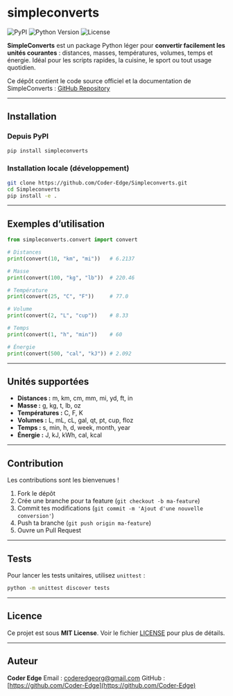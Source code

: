 # simpleconverts

![PyPI](https://img.shields.io/pypi/v/simpleconverts?color=blue)
![Python Version](https://img.shields.io/pypi/pyversions/simpleconverts)
![License](https://img.shields.io/badge/License-MIT-green)

**SimpleConverts** est un package Python léger pour **convertir facilement les unités courantes** : distances, masses, températures, volumes, temps et énergie.
Idéal pour les scripts rapides, la cuisine, le sport ou tout usage quotidien.

Ce dépôt contient le code source officiel et la documentation de SimpleConverts : [GitHub Repository](https://github.com/Coder-Edge/Simpleconverts.git)

---

## Installation

### Depuis PyPI

```bash
pip install simpleconverts
```

### Installation locale (développement)

```bash
git clone https://github.com/Coder-Edge/Simpleconverts.git
cd Simpleconverts
pip install -e .
```

---

## Exemples d’utilisation

```python
from simpleconverts.convert import convert

# Distances
print(convert(10, "km", "mi"))   # 6.2137

# Masse
print(convert(100, "kg", "lb"))  # 220.46

# Température
print(convert(25, "C", "F"))     # 77.0

# Volume
print(convert(2, "L", "cup"))    # 8.33

# Temps
print(convert(1, "h", "min"))    # 60

# Énergie
print(convert(500, "cal", "kJ")) # 2.092
```

---

## Unités supportées

* **Distances :** m, km, cm, mm, mi, yd, ft, in
* **Masse :** g, kg, t, lb, oz
* **Températures :** C, F, K
* **Volumes :** L, mL, cL, gal, qt, pt, cup, floz
* **Temps :** s, min, h, d, week, month, year
* **Énergie :** J, kJ, kWh, cal, kcal

---

## Contribution

Les contributions sont les bienvenues !

1. Fork le dépôt
2. Crée une branche pour ta feature (`git checkout -b ma-feature`)
3. Commit tes modifications (`git commit -m 'Ajout d'une nouvelle conversion'`)
4. Push ta branche (`git push origin ma-feature`)
5. Ouvre un Pull Request

---

## Tests

Pour lancer les tests unitaires, utilisez `unittest` :

```bash
python -m unittest discover tests
```

---

## Licence

Ce projet est sous **MIT License**.
Voir le fichier [LICENSE](LICENSE) pour plus de détails.

---

## Auteur

**Coder Edge**
Email : [coderedgeorg@gmail.com](mailto:coderedgeorg@gmail.com)
GitHub : [https://github.com/Coder-Edge](https://github.com/Coder-Edge)
